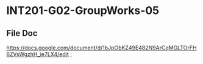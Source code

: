 # INT201-G02-GroupWorks-05

## File Doc 
https://docs.google.com/document/d/1bJpObKZ49E482N9ArCqMGLTOrFH6ZVsWgzhH_ie7LX4/edit ;
